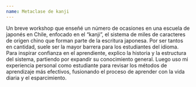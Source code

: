 ```yaml
---
name: Metaclase de kanji
---
```


Un breve workshop que enseñé un número de ocasiones en una escuela de japonés en Chile, enfocado en el “kanji”, el sistema de miles de caracteres de origen chino que forman parte de la escritura japonesa.
Por ser tantos en cantidad, suele ser la mayor barrera para los estudiantes del idioma.
Para inspirar confianza en el aprendiente, explico la historia y la estructura del sistema, partiendo por expandir su conocimiento general.
Luego uso mi experiencia personal como estudiante para revisar los métodos de aprendizaje más efectivos, fusionando el proceso de aprender con la vida diaria y el esparcimiento.
